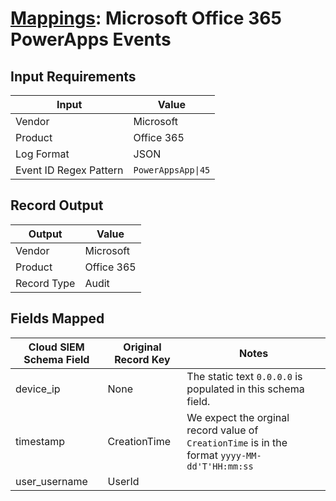 # [Mappings](README.md): Microsoft Office 365 PowerApps Events

## Input Requirements

|Input|Value|
|-----|-----|
|Vendor|Microsoft|
|Product|Office 365|
|Log Format|JSON|
|Event ID Regex Pattern|`PowerAppsApp\|45`|

## Record Output

|Output|Value|
|------|-----|
|Vendor|Microsoft|
|Product|Office 365|
|Record Type|Audit|

## Fields Mapped

|Cloud SIEM Schema Field|Original Record Key|Notes|
|-----------------------|-------------------|-----|
|device_ip|None|The static text `0.0.0.0` is populated in this schema field.|
|timestamp|CreationTime|We expect the orginal record value of `CreationTime` is in the format `yyyy-MM-dd'T'HH:mm:ss`|
|user_username|UserId||

